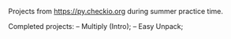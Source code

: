 Projects from https://py.checkio.org during summer practice time.

Completed projects:
– Multiply (Intro);
– Easy Unpack;
